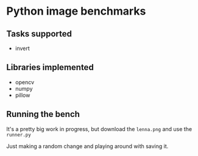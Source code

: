 # Python image benchmarks

## Tasks supported

- invert

## Libraries implemented

- opencv
- numpy 
- pillow

## Running the bench

It's a pretty big work in progress, but download the `lenna.png` and use the `runner.py`


Just making a random change and playing around with saving it.
